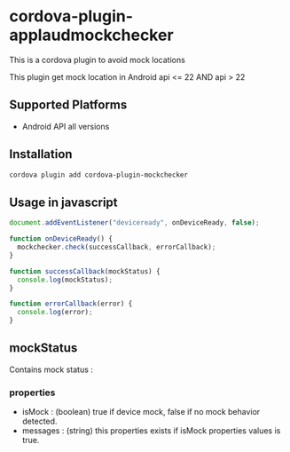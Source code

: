 # cordova-plugin-applaudmockchecker

This is a cordova plugin to avoid mock locations

This plugin get mock location in Android api <= 22 AND api > 22

## Supported Platforms

- Android API all versions

## Installation

```bash
cordova plugin add cordova-plugin-mockchecker
```

## Usage in javascript

```js
document.addEventListener("deviceready", onDeviceReady, false);

function onDeviceReady() {
  mockchecker.check(successCallback, errorCallback);
}

function successCallback(mockStatus) {
  console.log(mockStatus);
}

function errorCallback(error) {
  console.log(error);
}
```

## mockStatus

Contains mock status :

### properties

- isMock : (boolean) true if device mock, false if no mock behavior detected.
- messages : (string) this properties exists if isMock properties values is true. 

